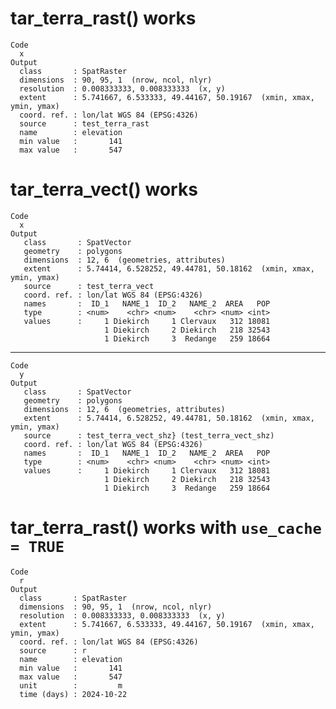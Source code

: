 # tar_terra_rast() works

    Code
      x
    Output
      class       : SpatRaster 
      dimensions  : 90, 95, 1  (nrow, ncol, nlyr)
      resolution  : 0.008333333, 0.008333333  (x, y)
      extent      : 5.741667, 6.533333, 49.44167, 50.19167  (xmin, xmax, ymin, ymax)
      coord. ref. : lon/lat WGS 84 (EPSG:4326) 
      source      : test_terra_rast 
      name        : elevation 
      min value   :       141 
      max value   :       547 

# tar_terra_vect() works

    Code
      x
    Output
       class       : SpatVector 
       geometry    : polygons 
       dimensions  : 12, 6  (geometries, attributes)
       extent      : 5.74414, 6.528252, 49.44781, 50.18162  (xmin, xmax, ymin, ymax)
       source      : test_terra_vect
       coord. ref. : lon/lat WGS 84 (EPSG:4326) 
       names       :  ID_1   NAME_1  ID_2   NAME_2  AREA   POP
       type        : <num>    <chr> <num>    <chr> <num> <int>
       values      :     1 Diekirch     1 Clervaux   312 18081
                         1 Diekirch     2 Diekirch   218 32543
                         1 Diekirch     3  Redange   259 18664

---

    Code
      y
    Output
       class       : SpatVector 
       geometry    : polygons 
       dimensions  : 12, 6  (geometries, attributes)
       extent      : 5.74414, 6.528252, 49.44781, 50.18162  (xmin, xmax, ymin, ymax)
       source      : test_terra_vect_shz} (test_terra_vect_shz)
       coord. ref. : lon/lat WGS 84 (EPSG:4326) 
       names       :  ID_1   NAME_1  ID_2   NAME_2  AREA   POP
       type        : <num>    <chr> <num>    <chr> <num> <int>
       values      :     1 Diekirch     1 Clervaux   312 18081
                         1 Diekirch     2 Diekirch   218 32543
                         1 Diekirch     3  Redange   259 18664

# tar_terra_rast() works with `use_cache = TRUE`

    Code
      r
    Output
      class       : SpatRaster 
      dimensions  : 90, 95, 1  (nrow, ncol, nlyr)
      resolution  : 0.008333333, 0.008333333  (x, y)
      extent      : 5.741667, 6.533333, 49.44167, 50.19167  (xmin, xmax, ymin, ymax)
      coord. ref. : lon/lat WGS 84 (EPSG:4326) 
      source      : r 
      name        : elevation 
      min value   :       141 
      max value   :       547 
      unit        :         m 
      time (days) : 2024-10-22 

